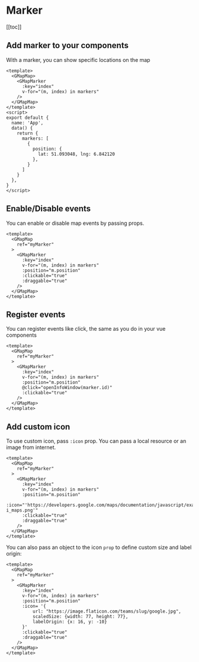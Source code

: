 # Marker
[[toc]]

## Add marker to your components
With a marker, you can show specific locations on the map
```vue
<template>
  <GMapMap>
    <GMapMarker
      :key="index"
      v-for="(m, index) in markers"
    />
  </GMapMap>
</template>
<script>
export default {
  name: 'App',
  data() {
    return {
      markers: [
        {
          position: {
            lat: 51.093048, lng: 6.842120
          },
        }
      ]
    }
  },
}
</script>

```

## Enable/Disable events
You can enable or disable map events by passing props.

```vue{9,10}
<template>
  <GMapMap
    ref="myMarker"
  >
    <GMapMarker
      :key="index"
      v-for="(m, index) in markers"
      :position="m.position"
      :clickable="true"
      :draggable="true"
    />
  </GMapMap>
</template>
```

## Register events
You can register events like click, the same as you do in your vue components

```vue{9}
<template>
  <GMapMap
    ref="myMarker"
  >
    <GMapMarker
      :key="index"
      v-for="(m, index) in markers"
      :position="m.position"
      @click="openInfoWindow(marker.id)"
      :clickable="true"
    />
  </GMapMap>
</template>
```

## Add custom icon
To use custom icon, pass `:icon` prop. You can pass a local resource or an image from internet.
```vue{9}
<template>
  <GMapMap
    ref="myMarker"
  >
    <GMapMarker
      :key="index"
      v-for="(m, index) in markers"
      :position="m.position"
      :icon="'https://developers.google.com/maps/documentation/javascript/examples/full/images/info-i_maps.png'"
      :clickable="true"
      :draggable="true"
    />
  </GMapMap>
</template>
```


You can also pass an object to the icon `prop` to define custom size and label origin: 

```vue{9-13}
<template>
  <GMapMap
    ref="myMarker"
  >
    <GMapMarker
      :key="index"
      v-for="(m, index) in markers"
      :position="m.position"
      :icon= '{
          url: "https://image.flaticon.com/teams/slug/google.jpg",
          scaledSize: {width: 77, height: 77},
          labelOrigin: {x: 16, y: -10}
      }'
      :clickable="true"
      :draggable="true"
    />
  </GMapMap>
</template>
```
